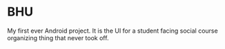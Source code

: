 # BHU

My first ever Android project. 
It is the UI for a student facing social course organizing thing that never took off.
